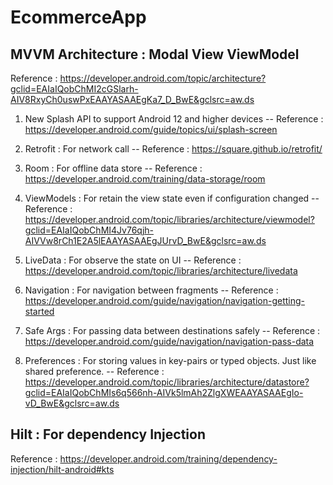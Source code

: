 EcommerceApp
===
MVVM Architecture : Modal View ViewModel
--
Reference : https://developer.android.com/topic/architecture?gclid=EAIaIQobChMI2cGSlarh-AIV8RxyCh0uswPxEAAYASAAEgKa7_D_BwE&gclsrc=aw.ds

1. New Splash API to support Android 12 and higher devices
--
Reference : https://developer.android.com/guide/topics/ui/splash-screen

2. Retrofit : For network call
--
Reference : https://square.github.io/retrofit/

3. Room : For offline data store
--
Reference : https://developer.android.com/training/data-storage/room

4. ViewModels : For retain the view state even if configuration changed
--
Reference : https://developer.android.com/topic/libraries/architecture/viewmodel?gclid=EAIaIQobChMI4Jv76qjh-AIVVw8rCh1E2A5lEAAYASAAEgJUrvD_BwE&gclsrc=aw.ds

5. LiveData : For observe the state on UI
--
Reference : https://developer.android.com/topic/libraries/architecture/livedata

6. Navigation : For navigation between fragments
--
Reference : https://developer.android.com/guide/navigation/navigation-getting-started

7. Safe Args : For passing data between destinations safely
--
Reference : https://developer.android.com/guide/navigation/navigation-pass-data

8. Preferences : For storing values in key-pairs or typed objects. Just like shared preference.
--
Reference : https://developer.android.com/topic/libraries/architecture/datastore?gclid=EAIaIQobChMIs6q566nh-AIVk5lmAh2ZlgXWEAAYASAAEgIo-vD_BwE&gclsrc=aw.ds

Hilt : For dependency Injection
--
Reference : https://developer.android.com/training/dependency-injection/hilt-android#kts
